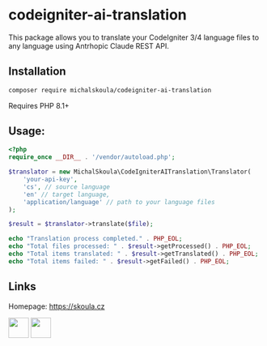 # codeigniter-ai-translation

This package allows you to translate your CodeIgniter 3/4 language files to any language using Antrhopic Claude REST API.

## Installation

```bash
composer require michalskoula/codeigniter-ai-translation
```

Requires PHP 8.1+

## Usage:

```php
<?php
require_once __DIR__ . '/vendor/autoload.php';

$translator = new MichalSkoula\CodeIgniterAITranslation\Translator(
    'your-api-key',
    'cs', // source language
    'en' // target language,
    'application/language' // path to your language files
);

$result = $translator->translate($file);

echo "Translation process completed." . PHP_EOL;
echo "Total files processed: " . $result->getProcessed() . PHP_EOL;
echo "Total items translated: " . $result->getTranslated() . PHP_EOL;
echo "Total items failed: " . $result->getFailed() . PHP_EOL;
```

## Links

Homepage: https://skoula.cz

<a href="https://www.buymeacoffee.com/mskoula"><img src="https://www.buymeacoffee.com/assets/img/guidelines/download-assets-sm-1.svg" height="40"></a>
<a href="https://paypal.me/truehipstercz?country.x=CZ&locale.x=en_US"><img src="https://raw.githubusercontent.com/andreostrovsky/donate-with-paypal/master/blue.svg" height="40"></a>
